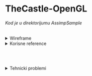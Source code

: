 # TheCastle-OpenGL

###### Kod je u direktorijumu *AssimpSample*

<details>
  <summary> Wireframe </summary> <br>
  
![image](https://user-images.githubusercontent.com/45834270/101497378-2f226800-396b-11eb-98c6-f92398f7e597.png)
</details>

<details>
  <summary> Korisne reference </summary> <br>
  
  - pogodan [sajt](https://free3d.com/) za izbor 3D modela 
</details>

<br><br>
<details>
  <summary> Tehnicki problemi </summary> <br>

<details>
  <summary> Problem sa putanjom modela </summary> <br>
  
![image](https://user-images.githubusercontent.com/45834270/101499598-bd97e900-396d-11eb-8d42-303c554fe557.png)

Za ovakav 3D Models, ako sam u **rezimu debug**, potrebno je da u direktorijum bin/Debug ubacim takodje 3D Models pre pokretanja:
  - znaci build-ujem projekat
  - ubacim 3D Models u bin/Debug 
  
![image](https://user-images.githubusercontent.com/45834270/101499852-0a7bbf80-396e-11eb-9247-78b25bd273ce.png)

![image](https://user-images.githubusercontent.com/45834270/101499886-136c9100-396e-11eb-9b74-7a68e418213a.png)



</details>


<details>
  <summary> Problem sa Assimp32.dll </summary> <br>
  
  - ovo je resilo [problem](https://stackoverflow.com/questions/44764577/cannot-use-assimpnet-in-asp-net) 
  - odnosno ubacivanjem Assimp32.dll u direktorijum SysWOW64
  
![image](https://user-images.githubusercontent.com/45834270/101498426-604f6800-396c-11eb-9a44-fe0d7d802c0a.png)

</details>

</details>
